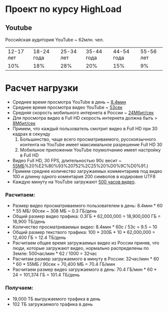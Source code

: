 Проект по курсу HighLoad
==========

## Youtube
Российская аудитория YouTube ~ 62млн. чел.
<table>
  <tr>
    <td>12-17 лет</td>
    <td>18-24 года</td>
    <td>25-34 лет</td>
    <td>35-44 года</td>
    <td>44-54 года</td>
    <td>55-56 лет</td>
  </tr>
  <tr>
    <td>10%</td>
    <td>18%</td>
    <td>28%</td>
    <td>20%</td>
    <td>15%</td>
    <td>9%</td>
  </tr>
</table>

Расчет нагрузки
==========
* Среднее время просмотра YouTube в день ~ [8.4мин](https://exlibris.ru/news/statistika-youtube-2019-infografika/#:~:text=%D0%9F%D0%BE%D0%BB%D1%8C%D0%B7%D0%BE%D0%B2%D0%B0%D1%82%D0%B5%D0%BB%D0%B8%20%D1%81%D0%BC%D0%BE%D1%82%D1%80%D1%8F%D1%82%20%D0%B2%D0%B8%D0%B4%D0%B5%D0%BE%20%D0%BA%D0%B0%D0%B6%D0%B4%D1%8B%D0%B9%20%D0%B4%D0%B5%D0%BD%D1%8C&text=%D0%92%20%D1%81%D1%80%D0%B5%D0%B4%D0%BD%D0%B5%D0%BC%20%D0%BD%D0%B0%20%D0%BA%D0%B0%D0%B6%D0%B4%D0%BE%D0%B3%D0%BE%20%D1%87%D0%B5%D0%BB%D0%BE%D0%B2%D0%B5%D0%BA%D0%B0%20%D0%BF%D1%80%D0%B8%D1%85%D0%BE%D0%B4%D0%B8%D1%82%D1%81%D1%8F%208%2C4%20%D0%BC%D0%B8%D0%BD%D1%83%D1%82%D1%8B.)
* Среднее время просмотра видео YouTube ~ [53сек](https://www.cossa.ru/trends/46644/#:~:text=%D0%9D%D0%B5%D1%81%D0%BC%D0%BE%D1%82%D1%80%D1%8F%20%D0%BD%D0%B0%20%D1%82%D0%BE%2C%20%D1%87%D1%82%D0%BE%20%D0%BD%D0%B5%D0%B3%D0%B0%D1%82%D0%B8%D0%B2%D0%BD%D1%8B%D1%85,%D0%B4%D0%BB%D0%B8%D0%BD%D0%B5%20%D1%81%D0%B0%D0%BC%D0%BE%D0%B3%D0%BE%20%D0%B2%D0%B8%D0%B4%D0%B5%D0%BE%201%3A13.)
* Cредняя скорость мобильного интернета в России ~ [24Мбит/сек](https://rspectr.com/novosti/60464/eksperty-izmerili-srednyuyu-skorost-mobilnogo-interneta-v-rossii#:~:text=%D0%98%D0%BD%D1%84%D0%BE%D1%80%D0%BC%D0%B0%D1%86%D0%B8%D0%BE%D0%BD%D0%BD%D0%BE%2D%D0%B0%D0%BD%D0%B0%D0%BB%D0%B8%D1%82%D0%B8%D1%87%D0%B5%D1%81%D0%BA%D0%BE%D0%B5%20%D0%B0%D0%B3%D0%B5%D0%BD%D1%82%D1%81%D1%82%D0%B2%D0%BE%20TelecomDaily%20%D0%BF%D1%80%D0%BE%D0%B2%D0%B5%D1%80%D0%B8%D0%BB%D0%BE,%D0%A0%D0%BE%D1%81%D1%81%D0%B8%D0%B8%20%D1%81%D0%BE%D1%81%D1%82%D0%B0%D0%B2%D0%B8%D0%BB%D0%B0%2024%20%D0%9C%D0%B1%D0%B8%D1%82%2F%D1%81%D0%B5%D0%BA.)
* Для просмотра видео в Full HD скорость интернета должна быть > [8Мбит/сек](https://wifi.kz/articles/skorost-domashnego-interneta-kakaya-ona-dolzhna-byt/#:~:text=%D0%94%D0%BB%D1%8F%20%D0%BF%D1%80%D0%BE%D1%81%D0%BC%D0%BE%D1%82%D1%80%D0%B0%20%D0%B2%D0%B8%D0%B4%D0%B5%D0%BE%20%D0%B2%20%D0%BA%D0%B0%D1%87%D0%B5%D1%81%D1%82%D0%B2%D0%B5,25%20%D0%9C%D0%B1%D0%B8%D1%82%2F%D1%81%D0%B5%D0%BA%20%D0%B8%20%D0%B2%D1%8B%D1%88%D0%B5.)
* Примем, что каждый пользователь смотрит видео в Full HD при 30 кадрах в секунду
  1. Большинство, чаще всего просматриваемого, русскоязычного контента на YouTube имеет максимальное разрешение Full HD 30
  2. Мобильное приложении YouTube поумолчанию имеет настройку в Full HD
* Видео Full HD, 30 FPS, длительностью 90с весит ~ [55МБ](https://yablyk.com/269873-how-much-does-8k-video-weigh-compared-to-4k-and-full-hd/#:~:text=Full%20HD%201080p%20%D0%BF%D1%80%D0%B8%2060,)%20%E2%80%93%20752%2C25%20%D0%9C%D0%91.)
* Примем среднее количество загружаемых комментариев под видео 100 и длинну одного коментария 200 символов в кодировке UTF8
* Каждую минуту на YouTube загружают [500 часов видео](https://www.oberlo.com/blog/youtube-statistics#:~:text=500%20hours%20of%20video%20are,uploaded%20every%20day%20to%20YouTube.).
   
### Расчитаем: 
* Размер видео просматриваемого пользователем в день: 8.4мин * 60 * 55 МБ/ 90сек ~ 308 МБ ~ 0.3 ГБ/день
* Общий размер видео трафика: 0.3ГБ * 62,000,000 = 18,900,000 ГБ = 18,900 ТБ/день
* Количество просматриваемых видео: 8.4мин * 60c / 53c = 9.5 ~ 10
* Общий размер текствого трафика: 100 * 200Б * 10 * 62,000,000 = 12,400 ГБ = 12.4 ТБ/день
* Расчитаем общее время загружаемых видео из России приняв, что люди, которые загружают видео, нормально распределены по Земле: 500час/мин * 62 / 1000 = 32час
* Расчитам размер загружаемого в минуту в России: 32час/мин * 60 * 60 * 55МБ / 90сек = 70,400 МБ = 70.4 ГБ/мин
* Расчитаем размер видео загружаемого в день: 70.4 ГБ/мин * 60 * 24 = 101,374 ГБ = 101.4 ТБ/день

### Получаем:
* 19,000 ТБ выгружаемого трафика в день
* 102 ТБ загружаемого трафика в день







   

